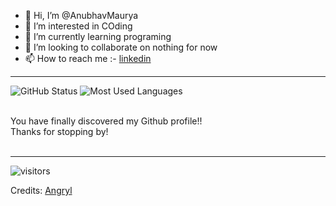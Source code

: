 - 👋 Hi, I’m @AnubhavMaurya
- 👀 I’m interested in COding
- 🌱 I’m currently learning programing
- 💞️ I’m looking to collaborate on nothing for now
- 📫 How to reach me :- [linkedin](https://www.linkedin.com/in/anubhav-maurya-66229b150/)


***
<!--most used language chart
![Your Repository's Stats](https://github-readme-stats.vercel.app/api/top-langs/?username=AnubhavMaurya&theme=blue-green)
-->

<p>
<img src="https://github-readme-stats.vercel.app/api?username=AnubhavMaurya&count_private=true&show_icons=true&theme=radical" alt="GitHub Status"/>
<img src = "https://github-readme-stats.vercel.app/api/top-langs/?username=AnubhavMaurya&show_icons=true&layout=compact&theme=radical" alt="Most Used Languages">
<p>
<br/>
  You have finally discovered my Github profile!!
<br>Thanks for stopping by!
<br>
<br>
  
***

![visitors](https://visitor-badge.laobi.icu/badge?page_id=AnubhavMaurya)

<!---
Angryl/Angryl is a ✨ special ✨ repository because its `README.md` (this file) appears on your GitHub profile.
You can click the Preview link to take a look at your changes.
--->
  
Credits: [Angryl](https://github.com/angryl)

